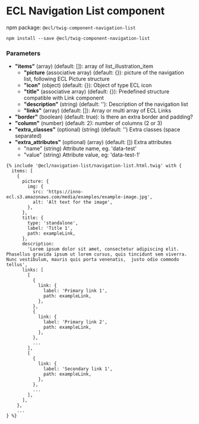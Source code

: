 # ECL Navigation List component

npm package: `@ecl/twig-component-navigation-list`

```shell
npm install --save @ecl/twig-component-navigation-list
```

### Parameters

- **"items"** (array) (default: []): array of list_illustration_item
  - **"picture** (associative array) (default: {}): picture of the navigation list, following ECL Picture structure
  - **"icon"** (object) (default: {}): Object of type ECL icon
  - **"title"** (associative array) (default: {}): Predefined structure compatible with Link component
  - **"description"** (string) (default: ''): Description of the navigation list
  - **"links"** (array) (default: []): Array or multi array of ECL Links
- **"border"** (boolean) (default: true): Is there an extra border and padding?
- **"column"** (number) (default: 2): number of columns (2 or 3)
- **"extra_classes"** (optional) (string) (default: '') Extra classes (space separated)
- **"extra_attributes"** (optional) (array) (default: []) Extra attributes
  - "name" (string) Attribute name, eg. 'data-test'
  - "value" (string) Attribute value, eg: 'data-test-1'

<!-- prettier-ignore -->
```twig
{% include '@ecl/navigation-list/navigation-list.html.twig' with { 
  items: [ 
    { 
      picture: {
        img: {
          src: 'https://inno-ecl.s3.amazonaws.com/media/examples/example-image.jpg',
          alt: 'Alt text for the image',
        },
      },
      title: { 
        type: 'standalone', 
        label: 'Title 1', 
        path: exampleLink, 
      }, 
      description: 
        'Lorem ipsum dolor sit amet, consectetur adipiscing elit. Phasellus gravida ipsum ut lorem cursus, quis tincidunt sem viverra. Nunc vestibulum, mauris quis porta venenatis,  justo odio commodo tellus', 
      links: [ 
        [ 
          { 
            link: { 
              label: 'Primary link 1', 
              path: exampleLink, 
            }, 
          }, 
          { 
            link: { 
              label: 'Primary link 2', 
              path: exampleLink, 
            }, 
          }, 
          ... 
        ], 
        [ 
          { 
            link: { 
              label: 'Secondary link 1', 
              path: exampleLink, 
            }, 
          }, 
          ... 
        ], 
      ], 
    }, 
    ... 
} %}
```
